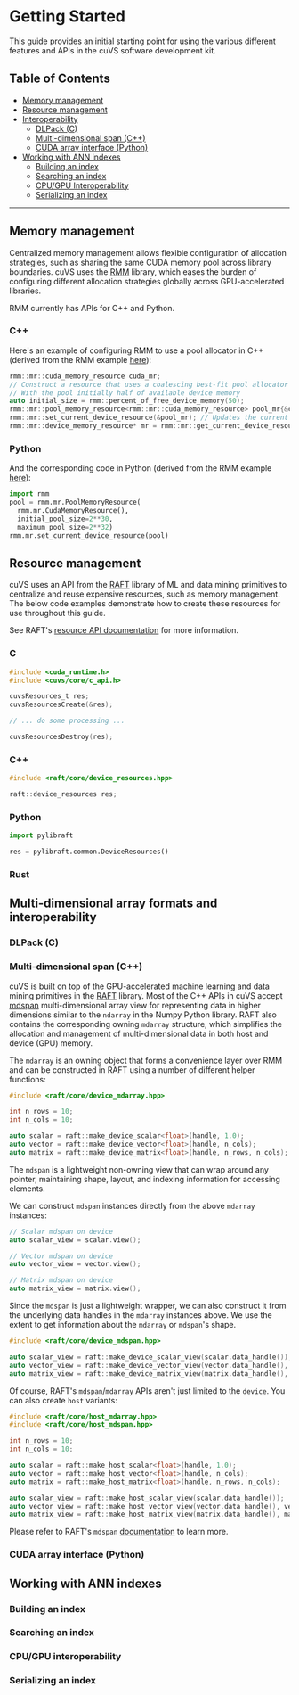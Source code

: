 # Getting Started

This guide provides an initial starting point for using the various different features and APIs in the cuVS software development kit.

## Table of Contents

- [Memory management](#memory-management)
- [Resource management](#resource-management)
- [Interoperability](#multi-dimensional-array-formats-and-interoperability)
  - [DLPack (C)](#dlpack-c)
  - [Multi-dimensional span (C++)](#multi-dimensional-span-c)
  - [CUDA array interface (Python)](#cuda-array-interface-python)
- [Working with ANN indexes](#working-with-ann-indexes)
  - [Building an index](#building-an-index)
  - [Searching an index](#searching-an-index)
  - [CPU/GPU Interoperability](#cpu-gpu-interoperability)
  - [Serializing an index](#serializing-an-index)

------

## Memory management

Centralized memory management allows flexible configuration of allocation strategies, such as sharing the same CUDA memory pool across library boundaries. cuVS uses the [RMM](https://github.com/rapidsai/rmm) library, which eases the burden of configuring different allocation strategies globally across GPU-accelerated libraries. 

RMM currently has APIs for C++ and Python.

### C++

Here's an example of configuring RMM to use a pool allocator in C++ (derived from the RMM example [here](https://github.com/rapidsai/rmm?tab=readme-ov-file#example)):

```c++
rmm::mr::cuda_memory_resource cuda_mr;
// Construct a resource that uses a coalescing best-fit pool allocator
// With the pool initially half of available device memory
auto initial_size = rmm::percent_of_free_device_memory(50);
rmm::mr::pool_memory_resource<rmm::mr::cuda_memory_resource> pool_mr{&cuda_mr, initial_size};
rmm::mr::set_current_device_resource(&pool_mr); // Updates the current device resource pointer to `pool_mr`
rmm::mr::device_memory_resource* mr = rmm::mr::get_current_device_resource(); // Points to `pool_mr`
```

### Python

And the corresponding code in Python (derived from the RMM example [here](https://github.com/rapidsai/rmm?tab=readme-ov-file#memoryresource-objects)):
```python
import rmm
pool = rmm.mr.PoolMemoryResource(
  rmm.mr.CudaMemoryResource(),
  initial_pool_size=2**30,
  maximum_pool_size=2**32)
rmm.mr.set_current_device_resource(pool)
```


## Resource management

cuVS uses an API from the [RAFT](https://github.com/rapidsai/raft) library of ML and data mining primitives to centralize and reuse expensive resources, such as memory management. The below code examples demonstrate how to create these resources for use throughout this guide.

See RAFT's [resource API documentation](https://docs.rapids.ai/api/raft/nightly/cpp_api/core_resources/) for more information. 

### C

```c
#include <cuda_runtime.h>
#include <cuvs/core/c_api.h>

cuvsResources_t res;
cuvsResourcesCreate(&res);

// ... do some processing ...

cuvsResourcesDestroy(res);
```

### C++

```c++
#include <raft/core/device_resources.hpp>

raft::device_resources res;
```

### Python

```Python
import pylibraft

res = pylibraft.common.DeviceResources()
```

### Rust




## Multi-dimensional array formats and interoperability


### DLPack (C)



### Multi-dimensional span (C++)

cuVS is built on top of the GPU-accelerated machine learning and data mining primitives in the [RAFT](https://github.com/rapidsai/raft) library. Most of the C++ APIs in cuVS accept [mdspan](https://arxiv.org/abs/2010.06474) multi-dimensional array view for representing data in higher dimensions similar to the `ndarray` in the Numpy Python library. RAFT also contains the corresponding owning `mdarray` structure, which simplifies the allocation and management of multi-dimensional data in both host and device (GPU) memory.

The `mdarray` is an owning object that forms a convenience layer over RMM and can be constructed in RAFT using a number of different helper functions:

```c++
#include <raft/core/device_mdarray.hpp>

int n_rows = 10;
int n_cols = 10;

auto scalar = raft::make_device_scalar<float>(handle, 1.0);
auto vector = raft::make_device_vector<float>(handle, n_cols);
auto matrix = raft::make_device_matrix<float>(handle, n_rows, n_cols);
```

The `mdspan` is a lightweight non-owning view that can wrap around any pointer, maintaining shape, layout, and indexing information for accessing elements.

We can construct `mdspan` instances directly from the above `mdarray` instances:

```c++
// Scalar mdspan on device
auto scalar_view = scalar.view();

// Vector mdspan on device
auto vector_view = vector.view();

// Matrix mdspan on device
auto matrix_view = matrix.view();
```
Since the `mdspan` is just a lightweight wrapper, we can also construct it from the underlying data handles in the `mdarray` instances above. We use the extent to get information about the `mdarray` or `mdspan`'s shape.

```c++
#include <raft/core/device_mdspan.hpp>

auto scalar_view = raft::make_device_scalar_view(scalar.data_handle());
auto vector_view = raft::make_device_vector_view(vector.data_handle(), vector.extent(0));
auto matrix_view = raft::make_device_matrix_view(matrix.data_handle(), matrix.extent(0), matrix.extent(1));
```

Of course, RAFT's `mdspan`/`mdarray` APIs aren't just limited to the `device`. You can also create `host` variants:

```c++
#include <raft/core/host_mdarray.hpp>
#include <raft/core/host_mdspan.hpp>

int n_rows = 10;
int n_cols = 10;

auto scalar = raft::make_host_scalar<float>(handle, 1.0);
auto vector = raft::make_host_vector<float>(handle, n_cols);
auto matrix = raft::make_host_matrix<float>(handle, n_rows, n_cols);

auto scalar_view = raft::make_host_scalar_view(scalar.data_handle());
auto vector_view = raft::make_host_vector_view(vector.data_handle(), vector.extent(0));
auto matrix_view = raft::make_host_matrix_view(matrix.data_handle(), matrix.extent(0), matrix.extent(1));
```

Please refer to RAFT's `mdspan` [documentation](https://docs.rapids.ai/api/raft/stable/cpp_api/mdspan/) to learn more. 


### CUDA array interface (Python)



## Working with ANN indexes



### Building an index

### Searching an index

### CPU/GPU interoperability

### Serializing an index